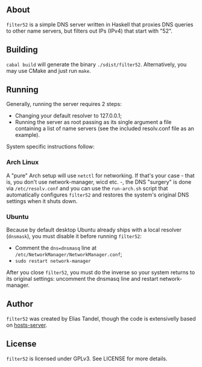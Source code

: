About
---

`filter52` is a simple DNS server written in Haskell that proxies DNS queries to other name servers, but filters out IPs (IPv4) that start with "52".


Building
---

`cabal build` will generate the binary `./sdist/filter52`.
Alternatively, you may use CMake and just run `make`.


Running
---

Generally, running the server requires 2 steps:

  - Changing your default resolver to 127.0.0.1;
  - Running the server as root passing as its single argument a file containing a list of name servers (see the included resolv.conf file as an example).

System specific instructions follow:

### Arch Linux

A "pure" Arch setup will use `netctl` for networking.
If that's your case  - that is, you don't use network-manager, wicd etc. -, the DNS "surgery" is done via `/etc/resolv.conf` and you can use the `run-arch.sh` script that automatically configures `filter52` and restores the system's original DNS settings when it shuts down.

### Ubuntu

Because by default desktop Ubuntu already ships with a local resolver (`dnsmask`), you must disable it before running `filter52`:

  - Comment the `dns=dnsmasq` line at `/etc/NetworkManager/NetworkManager.conf`;
  - `sudo restart network-manager`

After you close `filter52`, you must do the inverse so your system returns to its original settings: uncomment the dnsmasq line and restart network-manager.


Author
---

`filter52` was created by Elias Tandel, though the code is extensivelly based on [hosts-server](https://hackage.haskell.org/package/hosts-server).


License
---

`filter52` is licensed under GPLv3. See LICENSE for more details.

